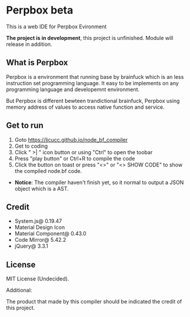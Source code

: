 # Perpbox beta

This is a web IDE for Perpbox Evironment

**The project is in development**, this project is unfinished.
Module will release in addition.

## What is Perpbox
Perpbox is a environment that running base by brainfuck which is an less instruction set programming language. It easy to be implements on any programming language and developemnt environment.

But Perpbox is different bewteen trandictional brainfuck, Perpbox using memory address of values to access native function and service.

## Get to run
1. Goto https://ljcucc.github.io/node_bf_compiler
2. Get to coding
3. Click " >| " icon button or using "Ctrl" to open the toobar
4. Press "play button" or Ctrl+R to compile the code
5. Click the button on toast or press "<>" or "<> SHOW CODE" to show the compiled node.bf code.

* **Notice**: The compiler haven't finish yet, so it normal to output a JSON object which is a AST.

## Credit
* System.js@ 0.19.47
* Material Design Icon
* Material Component@ 0.43.0
* Code Mirror@ 5.42.2
* jQuery@ 3.3.1

## License
MIT License (Undecided).

Additional:

The product that made by this compiler should be indicated the credit of this project.